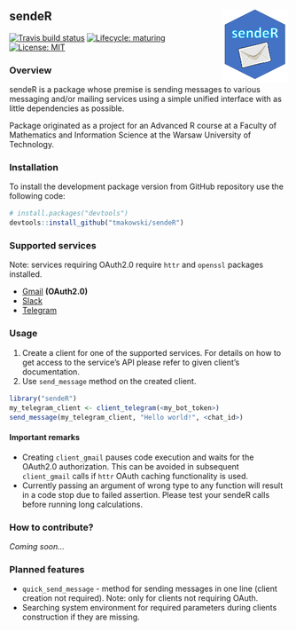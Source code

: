 
<!-- README.md is generated from README.Rmd. Please edit that file -->

## sendeR <img src="logo.png" align="right" width="120" />

<!-- badges: start -->

[![Travis build
status](https://travis-ci.com/tmakowski/sendeR.svg?branch=master)](https://travis-ci.com/tmakowski/sendeR)
[![Lifecycle:
maturing](https://img.shields.io/badge/lifecycle-maturing-blue.svg)](https://www.tidyverse.org/lifecycle/#maturing)
[![License:
MIT](https://img.shields.io/badge/License-MIT-yellow.svg)](https://opensource.org/licenses/MIT)
<!-- badges: end -->

### Overview

sendeR is a package whose premise is sending messages to various
messaging and/or mailing services using a simple unified interface with
as little dependencies as possible.

Package originated as a project for an Advanced R course at a Faculty of
Mathematics and Information Science at the Warsaw University of
Technology.

### Installation

To install the development package version from GitHub repository use
the following code:

``` r
# install.packages("devtools")
devtools::install_github("tmakowski/sendeR")
```

### Supported services

Note: services requiring OAuth2.0 require `httr` and `openssl` packages
installed.

  - [Gmail](https://gmail.com) **(OAuth2.0)**
  - [Slack](https://slack.com)
  - [Telegram](https://telegram.org/)

### Usage

1.  Create a client for one of the supported services. For details on
    how to get access to the service’s API please refer to given
    client’s documentation.
2.  Use `send_message` method on the created client.

<!-- end list -->

``` r
library("sendeR")
my_telegram_client <- client_telegram(<my_bot_token>)
send_message(my_telegram_client, "Hello world!", <chat_id>)
```

#### Important remarks

  - Creating `client_gmail` pauses code execution and waits for the
    OAuth2.0 authorization. This can be avoided in subsequent
    `client_gmail` calls if `httr` OAuth caching functionality is used.
  - Currently passing an argument of wrong type to any function will
    result in a code stop due to failed assertion. Please test your
    sendeR calls before running long calculations.

### How to contribute?

*Coming soon…*

### Planned features

  - `quick_send_message` - method for sending messages in one line
    (client creation not required). Note: only for clients not requiring
    OAuth.
  - Searching system environment for required parameters during clients
    construction if they are missing.
